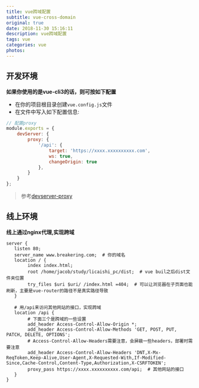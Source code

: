 ```yaml
---
title: vue跨域配置
subtitle: vue-cross-domain
original: true
date: 2018-11-30 15:16:11
description: vue跨域配置
tags: vue
categories: vue
photos:
---
```


## 开发环境

**如果你使用的是vue-cli3的话，则可按如下配置**

-   在你的项目根目录创建`vue.config.js`文件
-   在文件中写入如下配置信息:

```js
// 配置proxy
module.exports = {
    devServer: {
        proxy: {
            '/api': {
                target: 'https://xxxx.xxxxxxxxxx.com',
                ws: true,
                changeOrigin: true
            },
        }
    }
};
```

>   参考[devserver-proxy](https://cli.vuejs.org/zh/config/#devserver-proxy)

## 线上环境

**线上通过nginx代理,实现跨域**

```nginx
server {
   listen 80;
   server_name www.breakering.com;  # 你的域名
   location / {
        index index.html;
        root /home/jacob/study/licaishi_pc/dist;  # vue buil之后dist文件夹位置
        try_files $uri $uri/ /index.html =404;  # 可以让浏览器在子页面也能刷新，主要是vue-router的路径不是真实路径导致
   }

   # 用/api来访问其他网站的接口，实现跨域
   location /api {
        # 下面三个是跨域的一些设置
        add_header Access-Control-Allow-Origin *;
        add_header Access-Control-Allow-Methods 'GET, POST, PUT, PATCH, DELETE, OPTIONS';
        # Access-Control-Allow-Headers需要注意，会屏蔽一些headers，部署时需要注意
        add_header Access-Control-Allow-Headers 'DNT,X-Mx-ReqToken,Keep-Alive,User-Agent,X-Requested-With,If-Modified-Since,Cache-Control,Content-Type,Authorization,X-CSRFTOKEN';
        proxy_pass https://xxxx.xxxxxxxxxx.com/api;  # 其他网站的接口
   }
}
```



